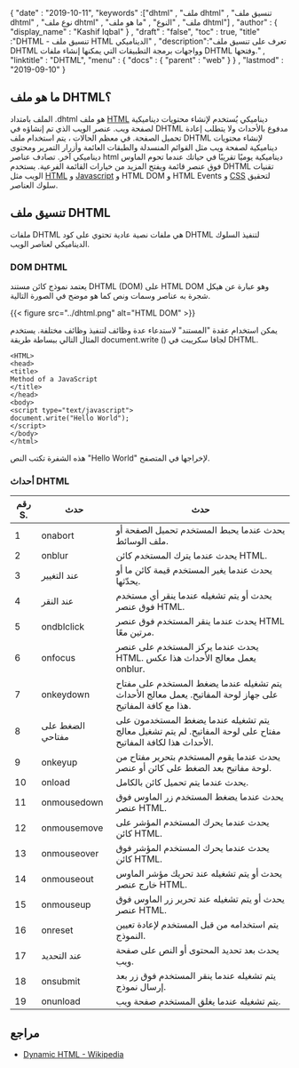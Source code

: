 {
  "date" : "2019-10-11",
  "keywords" :["dhtml" , "ملف dhtml" , "تنسيق ملف dhtml" , "نوع ملف dhtml" , "ملف" , "النوع" , "ما هو ملف dhtml"] ,
  "author" : {
    "display_name" : "Kashif Iqbal"
} ,
  "draft" : "false",
  "toc" : true,
  "title" :"DHTML - تنسيق ملف HTML الديناميكي" ,
  "description":"تعرف على تنسيق ملف DHTML وواجهات برمجة التطبيقات التي يمكنها إنشاء ملفات DHTML وفتحها." ,
  "linktitle" : "DHTML",
  "menu" : {
    "docs" : {
      "parent" : "web"
}
} ,
  "lastmod" : "2019-09-10"
}

## ما هو ملف DHTML؟

الملف بامتداد .dhtml هو ملف [HTML](/ar/web/html/) ديناميكي يُستخدم لإنشاء محتويات ديناميكية لصفحة ويب. عنصر الويب الذي تم إنشاؤه في DHTML مدفوع بالأحداث ولا يتطلب إعادة تحميل الصفحة. في معظم الحالات ، يتم استخدام ملف DHTML لإنشاء محتويات ديناميكية لصفحة ويب مثل القوائم المنسدلة والطبقات العائمة وأزرار التمرير ومحتوى ديناميكي آخر. تصادف عناصر html ديناميكية يوميًا تقريبًا في حياتك عندما تحوم الماوس فوق عنصر قائمة ويفتح المزيد من خيارات القائمة الفرعية. يستخدم DHTML تقنيات الويب مثل [HTML](/ar/web/html/) و [Javascript](/ar/web/js/) و HTML DOM و HTML Events و [CSS](/ar/web/css/) لتحقيق سلوك العناصر.

## تنسيق ملف DHTML

ملفات DHTML هي ملفات نصية عادية تحتوي على كود DHTML لتنفيذ السلوك الديناميكي لعناصر الويب.


### DOM DHTML

يعتمد نموذج كائن مستند DHTML (DOM) على HTML DOM وهو عبارة عن هيكل شجرة به عناصر وسمات ونص كما هو موضح في الصورة التالية.

{{< figure src="../dhtml.png" alt="HTML DOM" >}}

يمكن استخدام عقدة "المستند" لاستدعاء عدة وظائف لتنفيذ وظائف مختلفة. يستخدم المثال التالي ببساطة طريقة document.write () لجافا سكريبت في DHTML.

```
<HTML>  
<head>  
<title>  
Method of a JavaScript  
</title>  
</head>  
<body>  
<script type="text/javascript">  
document.write("Hello World");  
</script>  
</body>  
</html>  
```

هذه الشفرة تكتب النص "Hello World" لإخراجها في المتصفح.

### أحداث DHTML

| رقم S. | حدث | حدث |
---|---|---|
| 1 | onabort | يحدث عندما يحبط المستخدم تحميل الصفحة أو ملف الوسائط. |
| 2 | onblur | يحدث عندما يترك المستخدم كائن HTML. |
| 3 | عند التغيير | يحدث عندما يغير المستخدم قيمة كائن ما أو يحدّثها. |
| 4 | عند النقر | يحدث أو يتم تشغيله عندما ينقر أي مستخدم فوق عنصر HTML. |
| 5 | ondblclick | يحدث عندما ينقر المستخدم فوق عنصر HTML مرتين معًا. |
| 6 | onfocus | يحدث عندما يركز المستخدم على عنصر HTML. يعمل معالج الأحداث هذا عكس onblur. |
| 7 | onkeydown | يتم تشغيله عندما يضغط المستخدم على مفتاح على جهاز لوحة المفاتيح. يعمل معالج الأحداث هذا مع كافة المفاتيح. |
| 8 | الضغط على مفتاحي | يتم تشغيله عندما يضغط المستخدمون على مفتاح على لوحة المفاتيح. لم يتم تشغيل معالج الأحداث هذا لكافة المفاتيح. |
| 9 | onkeyup | يحدث عندما يقوم المستخدم بتحرير مفتاح من لوحة مفاتيح بعد الضغط على كائن أو عنصر. |
| 10 | onload | يحدث عندما يتم تحميل كائن بالكامل. |
| 11 | onmousedown | يحدث عندما يضغط المستخدم زر الماوس فوق عنصر HTML. |
| 12 | onmousemove | يحدث عندما يحرك المستخدم المؤشر على كائن HTML. |
| 13 | onmouseover | يحدث عندما يحرك المستخدم المؤشر فوق كائن HTML. |
| 14 | onmouseout | يحدث أو يتم تشغيله عند تحريك مؤشر الماوس خارج عنصر HTML. |
| 15 | onmouseup | يحدث أو يتم تشغيله عند تحرير زر الماوس فوق عنصر HTML. |
| 16 | onreset | يتم استخدامه من قبل المستخدم لإعادة تعيين النموذج. |
| 17 | عند التحديد | يحدث بعد تحديد المحتوى أو النص على صفحة ويب. |
| 18 | onsubmit | يتم تشغيله عندما ينقر المستخدم فوق زر بعد إرسال نموذج. |
| 19 | onunload | يتم تشغيله عندما يغلق المستخدم صفحة ويب. |

## مراجع

* [Dynamic HTML - Wikipedia](https://en.wikipedia.org/wiki/Dynamic_HTML)

